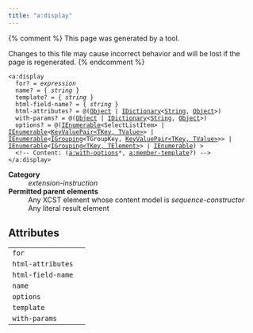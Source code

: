 ```yaml
---
title: "a:display"
---
```


{% comment %}
This page was generated by a tool.

Changes to this file may cause incorrect behavior and will be lost if
the page is regenerated.
{% endcomment %}

<div class="ref-element-syntax language-xml highlighter-rouge"><pre class="highlight"><code><span class="nt">&lt;a:display</span>
  <span>for</span>? = <i title="Expression.">expression</i>
  <span>name</span>? = { <i>string</i> }
  <span>template</span>? = { <i>string</i> }
  <span>html-field-name</span>? = { <i>string</i> }
  <span>html-attributes</span>? = @(<a href="https://msdn.microsoft.com/en-us/library/system.object" title="System.Object">Object</a> | <a href="https://msdn.microsoft.com/en-us/library/s4ys34ea" title="System.Collections.Generic.IDictionary">IDictionary</a>&lt;<a href="https://msdn.microsoft.com/en-us/library/system.string" title="System.String">String</a>, <a href="https://msdn.microsoft.com/en-us/library/system.object" title="System.Object">Object</a>&gt;)
  <span>with-params</span>? = @(<a href="https://msdn.microsoft.com/en-us/library/system.object" title="System.Object">Object</a> | <a href="https://msdn.microsoft.com/en-us/library/s4ys34ea" title="System.Collections.Generic.IDictionary">IDictionary</a>&lt;<a href="https://msdn.microsoft.com/en-us/library/system.string" title="System.String">String</a>, <a href="https://msdn.microsoft.com/en-us/library/system.object" title="System.Object">Object</a>&gt;)
  <span>options</span>? = @(<a href="https://msdn.microsoft.com/en-us/library/9eekhta0" title="System.Collections.Generic.IEnumerable">IEnumerable</a>&lt;<span title="System.Web.Mvc.SelectListItem">SelectListItem</span>&gt; | <a href="https://msdn.microsoft.com/en-us/library/9eekhta0" title="System.Collections.Generic.IEnumerable">IEnumerable</a>&lt;<a href="https://msdn.microsoft.com/en-us/library/5tbh8a42" title="System.Collections.Generic.KeyValuePair<TKey, TValue&gt;">KeyValuePair&lt;TKey, TValue&gt;</a>&gt; | <a href="https://msdn.microsoft.com/en-us/library/9eekhta0" title="System.Collections.Generic.IEnumerable">IEnumerable</a>&lt;<a href="https://msdn.microsoft.com/en-us/library/bb344977" title="System.Linq.IGrouping">IGrouping</a>&lt;<span title="TGroupKey">TGroupKey</span>, <a href="https://msdn.microsoft.com/en-us/library/5tbh8a42" title="System.Collections.Generic.KeyValuePair<TKey, TValue&gt;">KeyValuePair&lt;TKey, TValue&gt;</a>&gt;&gt; | <a href="https://msdn.microsoft.com/en-us/library/9eekhta0" title="System.Collections.Generic.IEnumerable">IEnumerable</a>&lt;<a href="https://msdn.microsoft.com/en-us/library/bb344977" title="System.Linq.IGrouping<TKey, TElement&gt;">IGrouping&lt;TKey, TElement&gt;</a>&gt; | <a href="https://msdn.microsoft.com/en-us/library/system.collections.ienumerable" title="System.Collections.IEnumerable">IEnumerable</a>) &gt;
  &lt;!-- Content: (<span><a href="with-options.html">a:with-options</a>*</span>, <span><a href="member-template.html">a:member-template</a>?</span>) --&gt;
<span class="nt">&lt;/a:display&gt;</span></code></pre></div>
<dl>
   <dt><b>Category</b></dt>
   <dd><i>extension-instruction</i></dd>
   <dt><b>Permitted parent elements</b></dt>
   <dd>Any XCST element whose content model is <i>sequence-constructor</i></dd>
   <dd>Any literal result element</dd>
</dl>
<h2>Attributes</h2>
<div class="table-responsive">
   <table class="ref-attribs">
      <tr>
         <td><code>for</code></td>
         <td></td>
      </tr>
      <tr>
         <td><code>html-attributes</code></td>
         <td></td>
      </tr>
      <tr>
         <td><code>html-field-name</code></td>
         <td></td>
      </tr>
      <tr>
         <td><code>name</code></td>
         <td></td>
      </tr>
      <tr>
         <td><code>options</code></td>
         <td></td>
      </tr>
      <tr>
         <td><code>template</code></td>
         <td></td>
      </tr>
      <tr>
         <td><code>with-params</code></td>
         <td></td>
      </tr>
   </table>
</div>
